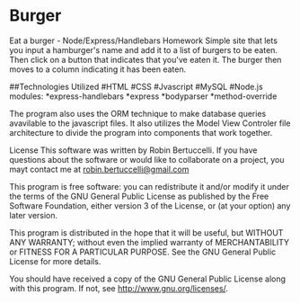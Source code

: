 Burger
=====
Eat a burger - Node/Express/Handlebars Homework
Simple site that lets you input a hamburger's name and add it to a list of burgers to be eaten. Then click on a button that indicates that you've eaten it. The burger then moves to a column indicating it has been eaten.

##Technologies Utilized
#HTML
#CSS
#Jvascript
#MySQL
#Node.js
    modules:
    *express-handlebars
    *express
    *bodyparser
    *method-override

The program also uses the ORM technique to make database queries avavilable to the javascript files. It also utilizes the Model View Controler file architecture to divide the program into components that work together.



License
This software was written by Robin Bertuccelli. If you have questions about the software or would like to collaborate on a project, you mayt contact me at robin.bertuccelli@gmail.com

This program is free software: you can redistribute it and/or modify it under the terms of the GNU General Public License as published by the Free Software Foundation, either version 3 of the License, or (at your option) any later version.

This program is distributed in the hope that it will be useful, but WITHOUT ANY WARRANTY; without even the implied warranty of MERCHANTABILITY or FITNESS FOR A PARTICULAR PURPOSE. See the GNU General Public License for more details.

You should have received a copy of the GNU General Public License along with this program. If not, see http://www.gnu.org/licenses/.


